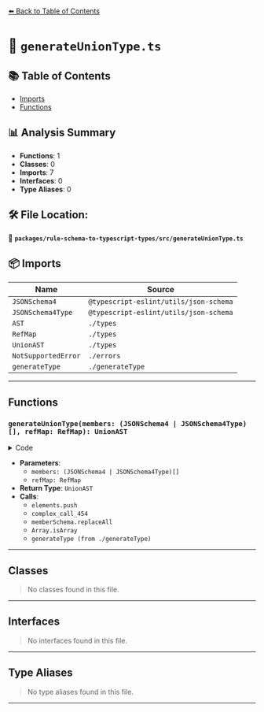 [⬅️ Back to Table of Contents](../../../index.md)

# 📄 `generateUnionType.ts`

## 📚 Table of Contents

- [Imports](#imports)
- [Functions](#functions)

## 📊 Analysis Summary

- **Functions**: 1
- **Classes**: 0
- **Imports**: 7
- **Interfaces**: 0
- **Type Aliases**: 0

## 🛠️ File Location:
📂 **`packages/rule-schema-to-typescript-types/src/generateUnionType.ts`**

## 📦 Imports

| Name | Source |
|------|--------|
| `JSONSchema4` | `@typescript-eslint/utils/json-schema` |
| `JSONSchema4Type` | `@typescript-eslint/utils/json-schema` |
| `AST` | `./types` |
| `RefMap` | `./types` |
| `UnionAST` | `./types` |
| `NotSupportedError` | `./errors` |
| `generateType` | `./generateType` |


---

## Functions

### `generateUnionType(members: (JSONSchema4 | JSONSchema4Type)[], refMap: RefMap): UnionAST`

<details><summary>Code</summary>

```ts
export function generateUnionType(
  members: (JSONSchema4 | JSONSchema4Type)[],
  refMap: RefMap,
): UnionAST {
  const elements: AST[] = [];

  for (const memberSchema of members) {
    elements.push(
      ((): AST => {
        switch (typeof memberSchema) {
          case 'string':
            return {
              code: `'${memberSchema.replaceAll("'", "\\'")}'`,
              commentLines: [],
              type: 'literal',
            };

          case 'number':
          case 'boolean':
            return {
              code: `${memberSchema}`,
              commentLines: [],
              type: 'literal',
            };

          case 'object':
            if (memberSchema == null) {
              throw new NotSupportedError('null in an enum', memberSchema);
            }
            if (Array.isArray(memberSchema)) {
              throw new NotSupportedError('array in an enum', memberSchema);
            }
            return generateType(memberSchema, refMap);
        }
      })(),
    );
  }

  return {
    commentLines: [],
    elements,
    type: 'union',
  };
}
```
</details>

- **Parameters**:
  - `members: (JSONSchema4 | JSONSchema4Type)[]`
  - `refMap: RefMap`
- **Return Type**: `UnionAST`
- **Calls**:
  - `elements.push`
  - `complex_call_454`
  - `memberSchema.replaceAll`
  - `Array.isArray`
  - `generateType (from ./generateType)`

---

## Classes

> No classes found in this file.


---

## Interfaces

> No interfaces found in this file.


---

## Type Aliases

> No type aliases found in this file.


---